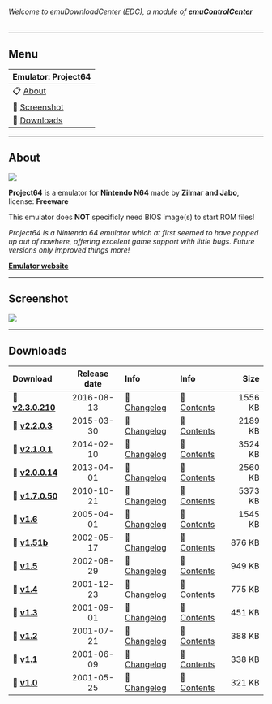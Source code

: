 ###### Welcome to emuDownloadCenter (EDC), a module of [**emuControlCenter**](https://github.com/PhoenixInteractiveNL/emuControlCenter/wiki/)
***
## Menu
| **Emulator: Project64** |
|:---------|
| :clipboard: [About](#about) |
| :sunrise: [Screenshot](#screenshot) |
| :floppy_disk: [Downloads](#downloads) |
***
## About
![](https://github.com/PhoenixInteractiveNL/emuDownloadCenter/wiki/images_emulator/project64_logo_200.jpg)

**Project64** is a emulator for **Nintendo N64** made by **Zilmar and Jabo**, license: **Freeware**

This emulator does **NOT** specificly need BIOS image(s) to start ROM files!

_Project64 is a Nintendo 64 emulator which at first seemed to have popped up out of nowhere, offering excelent game support with little bugs. Future versions only improved things more!_

[**Emulator website**](http://www.pj64-emu.com/)
***
## Screenshot
![](https://raw.githubusercontent.com/PhoenixInteractiveNL/emuDownloadCenter/master/hooks/project64/screen.jpg)
***
## Downloads
| Download | Release date  | Info       | Info       | Size       |
|:---------|:-------------:|:-----------|:-----------|-----------:|
| :floppy_disk: [**v2.3.0.210**](https://github.com/PhoenixInteractiveNL/edc-repo0002/raw/master/project64/2.3.0.210.7z) | 2016-08-13 | :page_facing_up: [Changelog](https://github.com/PhoenixInteractiveNL/edc-repo0002/blob/master/project64/2.3.0.210_changelog.txt) | :mag_right: [Contents](https://github.com/PhoenixInteractiveNL/edc-repo0002/blob/master/project64/2.3.0.210_contents.txt) | 1556 KB |
| :floppy_disk: [**v2.2.0.3**](https://github.com/PhoenixInteractiveNL/edc-repo0002/raw/master/project64/2.2.0.3.7z) | 2015-03-30 | :page_facing_up: [Changelog](https://github.com/PhoenixInteractiveNL/edc-repo0002/blob/master/project64/2.2.0.3_changelog.txt) | :mag_right: [Contents](https://github.com/PhoenixInteractiveNL/edc-repo0002/blob/master/project64/2.2.0.3_contents.txt) | 2189 KB |
| :floppy_disk: [**v2.1.0.1**](https://github.com/PhoenixInteractiveNL/edc-repo0002/raw/master/project64/2.1.0.1.7z) | 2014-02-10 | :page_facing_up: [Changelog](https://github.com/PhoenixInteractiveNL/edc-repo0002/blob/master/project64/2.1.0.1_changelog.txt) | :mag_right: [Contents](https://github.com/PhoenixInteractiveNL/edc-repo0002/blob/master/project64/2.1.0.1_contents.txt) | 3524 KB |
| :floppy_disk: [**v2.0.0.14**](https://github.com/PhoenixInteractiveNL/edc-repo0002/raw/master/project64/2.0.0.14.7z) | 2013-04-01 | :page_facing_up: [Changelog](https://github.com/PhoenixInteractiveNL/edc-repo0002/blob/master/project64/2.0.0.14_changelog.txt) | :mag_right: [Contents](https://github.com/PhoenixInteractiveNL/edc-repo0002/blob/master/project64/2.0.0.14_contents.txt) | 2560 KB |
| :floppy_disk: [**v1.7.0.50**](https://github.com/PhoenixInteractiveNL/edc-repo0002/raw/master/project64/1.7.0.50.7z) | 2010-10-21 | :page_facing_up: [Changelog](https://github.com/PhoenixInteractiveNL/edc-repo0002/blob/master/project64/1.7.0.50_changelog.txt) | :mag_right: [Contents](https://github.com/PhoenixInteractiveNL/edc-repo0002/blob/master/project64/1.7.0.50_contents.txt) | 5373 KB |
| :floppy_disk: [**v1.6**](https://github.com/PhoenixInteractiveNL/edc-repo0002/raw/master/project64/1.6.7z) | 2005-04-01 | :page_facing_up: [Changelog](https://github.com/PhoenixInteractiveNL/edc-repo0002/blob/master/project64/1.6_changelog.txt) | :mag_right: [Contents](https://github.com/PhoenixInteractiveNL/edc-repo0002/blob/master/project64/1.6_contents.txt) | 1545 KB |
| :floppy_disk: [**v1.51b**](https://github.com/PhoenixInteractiveNL/edc-repo0002/raw/master/project64/1.51b.7z) | 2002-05-17 | :page_facing_up: [Changelog](https://github.com/PhoenixInteractiveNL/edc-repo0002/blob/master/project64/1.51b_changelog.txt) | :mag_right: [Contents](https://github.com/PhoenixInteractiveNL/edc-repo0002/blob/master/project64/1.51b_contents.txt) | 876 KB |
| :floppy_disk: [**v1.5**](https://github.com/PhoenixInteractiveNL/edc-repo0002/raw/master/project64/1.5.7z) | 2002-08-29 | :page_facing_up: [Changelog](https://github.com/PhoenixInteractiveNL/edc-repo0002/blob/master/project64/1.5_changelog.txt) | :mag_right: [Contents](https://github.com/PhoenixInteractiveNL/edc-repo0002/blob/master/project64/1.5_contents.txt) | 949 KB |
| :floppy_disk: [**v1.4**](https://github.com/PhoenixInteractiveNL/edc-repo0002/raw/master/project64/1.4.7z) | 2001-12-23 | :page_facing_up: [Changelog](https://github.com/PhoenixInteractiveNL/edc-repo0002/blob/master/project64/1.4_changelog.txt) | :mag_right: [Contents](https://github.com/PhoenixInteractiveNL/edc-repo0002/blob/master/project64/1.4_contents.txt) | 775 KB |
| :floppy_disk: [**v1.3**](https://github.com/PhoenixInteractiveNL/edc-repo0002/raw/master/project64/1.3.7z) | 2001-09-01 | :page_facing_up: [Changelog](https://github.com/PhoenixInteractiveNL/edc-repo0002/blob/master/project64/1.3_changelog.txt) | :mag_right: [Contents](https://github.com/PhoenixInteractiveNL/edc-repo0002/blob/master/project64/1.3_contents.txt) | 451 KB |
| :floppy_disk: [**v1.2**](https://github.com/PhoenixInteractiveNL/edc-repo0002/raw/master/project64/1.2.7z) | 2001-07-21 | :page_facing_up: [Changelog](https://github.com/PhoenixInteractiveNL/edc-repo0002/blob/master/project64/1.2_changelog.txt) | :mag_right: [Contents](https://github.com/PhoenixInteractiveNL/edc-repo0002/blob/master/project64/1.2_contents.txt) | 388 KB |
| :floppy_disk: [**v1.1**](https://github.com/PhoenixInteractiveNL/edc-repo0002/raw/master/project64/1.1.7z) | 2001-06-09 | :page_facing_up: [Changelog](https://github.com/PhoenixInteractiveNL/edc-repo0002/blob/master/project64/1.1_changelog.txt) | :mag_right: [Contents](https://github.com/PhoenixInteractiveNL/edc-repo0002/blob/master/project64/1.1_contents.txt) | 338 KB |
| :floppy_disk: [**v1.0**](https://github.com/PhoenixInteractiveNL/edc-repo0002/raw/master/project64/1.0.7z) | 2001-05-25 | :page_facing_up: [Changelog](https://github.com/PhoenixInteractiveNL/edc-repo0002/blob/master/project64/1.0_changelog.txt) | :mag_right: [Contents](https://github.com/PhoenixInteractiveNL/edc-repo0002/blob/master/project64/1.0_contents.txt) | 321 KB |
